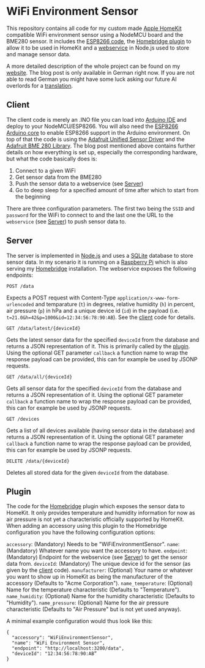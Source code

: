 # WiFi Environment Sensor

This repository contains all code for my custom made [Apple HomeKit](https://www.apple.com/ios/home/) compatible WiFi environment sensor using a NodeMCU board and the BME280 sensor. It includes the [ESP8266 code](#client), the [Homebridge plugin](#plugin) to allow it to be used in HomeKit and a [webservice](#server) in Node.js used to store and manage sensor data.

A more detailed description of the whole project can be found on my [website](http://daniel.leinich.io/blog/diy-wifi-environment-sensor). The blog post is only available in German right now. If you are not able to read German you might have some luck asking our future AI overlords for a [translation](https://translate.google.com/).

## Client

The client code is merely an .INO file you can load into [Arduino IDE](https://www.arduino.cc/en/main/software) and deploy to your NodeMCU/ESP8266. You will also need the [ESP8266 Arduino core](https://github.com/esp8266/Arduino) to enable ESP8266 support in the Arduino environment. On top of that the code is using the [Adafruit Unified Sensor Driver](https://github.com/adafruit/Adafruit_Sensor) and the [Adafruit BME 280 Library](https://github.com/adafruit/Adafruit_BME280_Library). The blog post mentioned above contains further details on how everything is set up, especially the corresponding hardware, but what the code basically does is:

1. Connect to a given WiFi
2. Get sensor data from the BME280
3. Push the sensor data to a webservice (see [Server](#server))
4. Go to deep sleep for a specified amount of time after which to start from the beginning

There are three configuration parameters. The first two being the `SSID` and `password` for the WiFi to connect to and the last one the URL to the `webservice` (see [Server](#server)) to push sensor data to.

## Server

The server is implemented in [Node.js](https://nodejs.org) and uses a [SQLite](https://www.sqlite.org/) database to store sensor data. In my scenario it is running on a [Raspberry Pi](https://www.raspberrypi.org/) which is also serving my [Homebridge](https://github.com/nfarina/homebridge) installation. The webservice exposes the following endpoints:

`POST /data`

Expects a POST request with Content-Type `application/x-www-form-urlencoded` and temparature (`t`) in degrees, relative humidity (`h`) in percent, air pressure (`p`) in hPa and a unique device id (`id`) in the payload (i.e. `t=21.0&h=42&p=1000&id=12:34:56:78:90:AB`). See the [client](#client) code for details.

`GET /data/latest/{deviceId}`

Gets the latest sensor data for the specified `deviceId` from the database and returns a JSON representation of it. This is primarily called by the [plugin](#plugin). Using the optional GET parameter `callback` a function name to wrap the response payload can be provided, this can for example be used by JSONP requests.

`GET /data/all/{deviceId}`

Gets all sensor data for the specified `deviceId` from the database and returns a JSON representation of it. Using the optional GET parameter `callback` a function name to wrap the response payload can be provided, this can for example be used by JSONP requests.

`GET /devices`

Gets a list of all devices available (having sensor data in the database) and returns a JSON representation of it. Using the optional GET parameter `callback` a function name to wrap the response payload can be provided, this can for example be used by JSONP requests.

`DELETE /data/{deviceId}`

Deletes all stored data for the given `deviceId` from the database.

## Plugin

The code for the [Homebridge](https://github.com/nfarina/homebridge) plugin which exposes the sensor data to HomeKit. It only provides temperature and humidity information for now as air pressure is not yet a characteristic officially supported by HomeKit. When adding an accessory using this plugin to the Homebridge configuration you have the following configuration options:

`accessory`: (Mandatory) Needs to be "WiFiEnvironmentSensor".
`name`: (Mandatory) Whatever name you want the accessory to have.
`endpoint`: (Mandatory) Endpoint for the webservice (see [Server](#server)) to get the sensor data from.
`deviceId`: (Mandatory) The unique device id for the sensor (as given by the [client](#client) code).
`manufacturer`: (Optional) Your name or whatever you want to show up in HomeKit as being the manufacturer of the accessory (Defaults to "Acme Corporation").
`name_temperature`: (Optional) Name for the temperature characteristic (Defaults to "Temperature").
`name_humidity`: (Optional) Name for the humidity characteristic (Defaults to "Humidity").
`name_pressure`: (Optional) Name for the air pressure characteristic (Defaults to "Air Pressure" but is not yet used anyway).

A minimal example configuration would thus look like this:

```
{
  "accessory": "WiFiEnvironmentSensor",
  "name": "WiFi Environment Sensor",
  "endpoint": "http://localhost:3200/data",
  "deviceId": "12:34:56:78:90:AB”
}
```